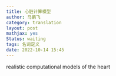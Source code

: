 ```yaml
---
title: 心脏计算模型
author: 马鹏飞
category: translation
layout: post
mathjax: yes
Status: waiting
tags: 名词定义
date: 2022-10-14 15:45
---
```


realistic computational models of the heart